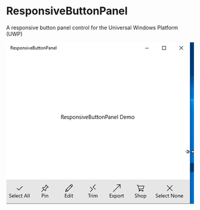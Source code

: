 # ResponsiveButtonPanel
A responsive button panel control for the Universal Windows Platform (UWP)

![ResponsiveButtonPanel Demo](ResponsiveButtonPanel.gif)

